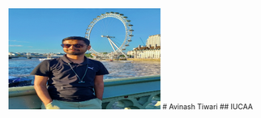 <img src="./Profile_picture.jpg" alt="Profile Picture" width="300" height="200">
# Avinash Tiwari
## IUCAA

